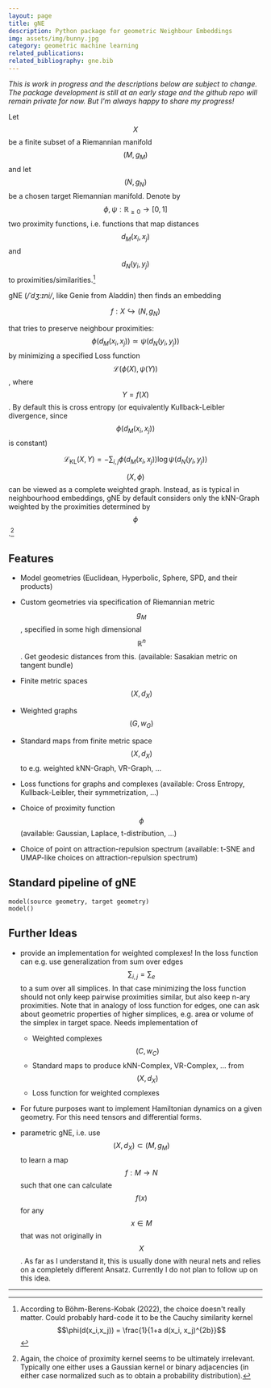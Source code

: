 ```yaml
---
layout: page
title: gNE 
description: Python package for geometric Neighbour Embeddings
img: assets/img/bunny.jpg
category: geometric machine learning
related_publications:
related_bibliography: gne.bib
---
```


*This is work in progress and the descriptions below are subject to change. The package development is still at an early stage and the github repo will remain private for now. But I'm always happy to share my progress!*

Let $$X$$ be a finite subset of a Riemannian manifold $$(M,g_M)$$ and let $$(N,g_N)$$ be a chosen target Riemannian manifold. Denote by $$\phi, \psi: \mathbb{R}_{\geq 0} \to [0,1]$$ two proximity functions, i.e. functions that map distances $$d_M(x_i,x_j)$$ and $$d_N(y_i,y_j)$$ to proximities/similarities.[^1]

gNE (*/ˈdʒ:ɪni/*, like Genie from Aladdin) then finds an embedding

$$
f: X \hookrightarrow (N,g_N)
$$

that tries to preserve neighbour proximities: $$\phi( d_M(x_i, x_j) ) \simeq \psi(d_N(y_i,y_j))$$ by minimizing a specified Loss function $$\mathcal{L}(\phi(X), \psi(Y))$$, where $$Y=f(X)$$. By default this is cross entropy (or equivalently Kullback-Leibler divergence, since $$\phi(d_M(x_i,x_j))$$ is constant)

$$
\mathcal L_{\mathrm{KL}}(X,Y) = - \sum_{i,j} \phi(d_M(x_i,x_j)) \log \psi(d_N(y_i,y_j))
$$

$$(X,\phi)$$ can be viewed as a complete weighted graph. Instead, as is typical in neighbourhood embeddings, gNE by default considers only the kNN-Graph weighted by the proximities determined by $$\phi$$.[^2]

## Features

- Model geometries (Euclidean, Hyperbolic, Sphere, SPD, and their products)
- Custom geometries via specification of Riemannian metric $$g_M$$, specified in some high dimensional $$\mathbb{R}^n$$. Get geodesic distances from this.
  (available: Sasakian metric on tangent bundle)
- Finite metric spaces $$(X,d_X)$$
- Weighted graphs $$(G,w_G)$$
- Standard maps from finite metric space$$(X,d_X)$$  to e.g. weighted kNN-Graph, VR-Graph, ...
- Loss functions for graphs and complexes (available: Cross Entropy, Kullback-Leibler, their symmetrization, ...)

- Choice of proximity function $$\phi$$ (available: Gaussian, Laplace, t-distribution, ...)
- Choice of point on attraction-repulsion spectrum (available: t-SNE and UMAP-like choices on attraction-repulsion spectrum)

## Standard pipeline of gNE

```
model(source geometry, target geometry)
model()
```

## Further Ideas

- provide an implementation for weighted complexes! In the loss function can e.g. use generalization from sum over edges $$\sum_{i,j} = \sum_{e}$$ to a sum over all simplices. In that case minimizing the loss function should not only keep pairwise proximities similar, but also keep n-ary proximities.
  Note that in analogy of loss function for edges, one can ask about geometric properties of higher simplices, e.g. area or volume of the simplex in target space. 
  Needs implementation of
	- Weighted complexes $$(C,w_C)$$
	- Standard maps to produce kNN-Complex, VR-Complex, ... from $$(X,d_X)$$
	- Loss function for weighted complexes

- For future purposes want to implement Hamiltonian dynamics on a given geometry. For this need tensors and differential forms.

- parametric gNE, i.e. use $$(X, d_X) \subset (M,g_M)$$ to learn a map $$f:M \to N$$ such that one can calculate $$f(x)$$ for any $$x \in M$$ that was not originally in $$X$$. As far as I understand it, this is usually done with neural nets and relies on a completely different Ansatz. Currently I do not plan to follow up on this idea.



---

[^1]:  According to Böhm-Berens-Kobak (2022), the choice doesn't really matter. Could probably hard-code it to be the Cauchy similarity kernel $$\phi(d(x_i,x_j)) = \frac{1}{1+a d(x_i, x_j)^{2b}}$$

[^2]: Again, the choice of proximity kernel seems to be ultimately irrelevant. Typically one either uses a Gaussian kernel or binary adjacencies (in either case normalized such as to obtain a probability distribution).